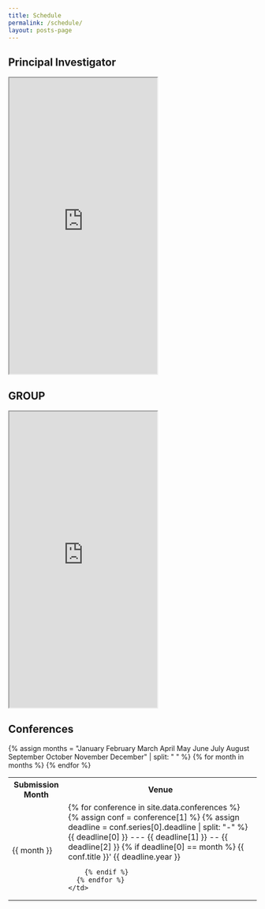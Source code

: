 ```yaml
---
title: Schedule
permalink: /schedule/
layout: posts-page
---
```


## Principal Investigator

<iframe src="https://calendar.google.com/calendar/u/0/embed?src=dale40@gmail.com&ctz=Asia/Seoul&pli=1" class="embed-responsive" height="600px"></iframe>

## GROUP

<iframe src=" https://calendar.google.com/calendar/u/0/embed?src=cc3381e63109ca3620f9dc700200331094a[…]8bfe3ea4b99f846d68@group.calendar.google.com&ctz=Asia/Seoul" class="embed-responsive" height="600px"></iframe>

## Conferences
<table>
  <tr>
    <th> Submission Month </th>
    <th> Venue </th>
  </tr>
  {% assign months = "January February March April May June July August September October November December" | split: " " %}
  {% for month in months %}
  <tr>
    <td> {{ month }} </td>
    <td>
      {% for conference in site.data.conferences %}
        {% assign conf = conference[1] %}
        {% assign deadline = conf.series[0].deadline | split: "-" %}
        {{ deadline[0] }} --- {{ deadline[1] }} -- {{ deadline[2] }}
        {% if deadline[0] == month %}
          {{ conf.title }}' {{ deadline.year }}
        
        {% endif %}
      {% endfor %}
    </td>
  </tr>
  {% endfor %}
</table>
